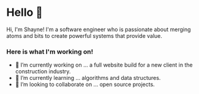 # Hello 👋
Hi, I'm Shayne! I'm a software engineer who is passionate about merging atoms and bits to create powerful systems that provide value.

### Here is what I'm working on! 

- 🔭 I’m currently working on ... a full website build for a new client in the construction industry.
- 🌱 I’m currently learning ... algorithms and data structures.
- 👯 I’m looking to collaborate on ... open source projects.
